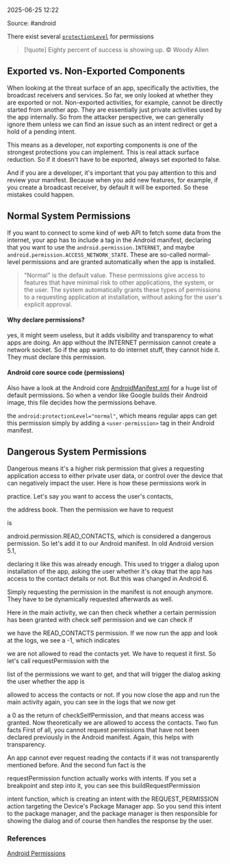 
2025-06-25 12:22

Source: #android 

There exist several [`protectionLevel`](https://developer.android.com/guide/topics/manifest/permission-element) for permissions

> [!quote]
> Eighty percent of success is showing up.
> © Woody Allen

## Exported vs. Non-Exported Components

When looking at the threat surface of an app, specifically the activities, the broadcast receivers and services. So far, we only looked at whether they are exported or not. Non-exported activities, for example, cannot be directly started from another app. They are essentially just private activities used by the app internally.
So from the attacker perspective, we can generally ignore them unless we can find an issue such as an intent redirect or get a hold of a pending intent. 

This means as a developer, not exporting components is one of the strongest protections you can implement. This is real attack surface reduction. So if it doesn't have to be exported, always set exported to false.

And if you are a developer, it's important that you pay attention to this and review your manifest. Because when you add new features, for example, if you create a broadcast receiver, by default it will be exported. So these mistakes could happen. 
## Normal System Permissions

If you want to connect to some kind of web API to fetch some data from the internet, your app has to include a tag in the Android manifest, declaring that you want to use the `android.permission.INTERNET`, and maybe `android.permission.ACCESS_NETWORK_STATE`. These are so-called normal-level permissions and are granted automatically when the app is installed. 

> "Normal" is the default value. These permissions give access to features that have minimal risk to other applications, the system, or the user. The system automatically grants these types of permissions to a requesting application at installation, without asking for the user's explicit approval.

#### Why declare permissions?

yes, it might seem useless, but it adds visibility and transparency to what apps are doing. An app without the INTERNET permission cannot create a network socket. So if the app wants to do internet stuff, they cannot hide it. They must declare this permission. 

#### Android core source code (permissions)

Also have a look at the Android core [AndroidManifest.xml](https://android.googlesource.com/platform/frameworks/base.git/+/refs/heads/main/core/res/AndroidManifest.xml) for a huge list of default permissions.
So when a vendor like Google builds their Android image, this file decides how the permissions behave. 

the `android:protectionLevel="normal"`, which means regular apps can get this permission simply by adding a `<user-permission>` tag in their Android  manifest. 
## Dangerous System Permissions

Dangerous means it's a higher risk permission that gives a requesting application access to either private user data, or control over the device that can negatively impact the user. Here is how these permissions work in

practice. Let's say you want to access the user's contacts,

the address book. Then the permission we have to request

is

android.permission.READ_CONTACTS, which is considered a dangerous permission. So let's add it to our Android manifest. In old Android version 5.1,

declaring it like this was already enough. This used to trigger a dialog upon installation of the app, asking the user whether it's okay that the app has access to the contact details or not. But this was changed in Android 6.

Simply requesting the permission in the manifest is not enough anymore. They have to be dynamically requested afterwards as well.

Here in the main activity, we can then check whether a certain permission has been granted with check self permission and we can check if

we have the READ_CONTACTS permission. If we now run the app and look at the logs, we see a -1, which indicates

we are not allowed to read the contacts yet. We have to request it first. So let's call requestPermission with the

list of the permissions we want to get, and that will trigger the dialog asking the user whether the app is

allowed to access the contacts or not. If you now close the app and run the main activity again, you can see in the logs that we now get

a 0 as the return of checkSelfPermission, and that means access was granted. Now theoretically we are allowed to access the contacts. Two fun facts First of all, you cannot request permissions that have not been declared previously in the Android manifest. Again, this helps with transparency.

An app cannot ever request reading the contacts if it was not transparently mentioned before. And the second fun fact is the

requestPermission function actually works with intents. If you set a breakpoint and step into it, you can see this buildRequestPermission

intent function, which is creating an intent with the REQUEST_PERMISSION action targeting the Device's Package Manager app. So you send this intent to the package manager, and the package manager is then responsible for showing the dialog and of course then handles the response by the user.

### References
[Android Permissions](https://app.hextree.io/courses/android-permissions/permission-overview)